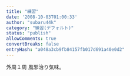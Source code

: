 ```yaml
---
title: "練習"
date: '2008-10-03T01:00:33'
author: "subaru44k"
category: "練習(デフォルト)"
status: "publish"
allowComments: true
convertBreaks: false
entryHash: "a048a3cb9fb84157fb017d691a40e0d2"
---
```

外周１周
風邪治り気味。
